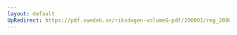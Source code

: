 ```yaml
---
layout: default
UpRedirect: https://pdf.swedeb.se/riksdagen-volumeG-pdf/200001/reg_200001/reg_200001_0120.pdf
---
```

